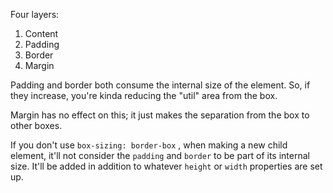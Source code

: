 Four layers:
1. Content
2. Padding
3. Border
4. Margin

Padding and border both consume the internal size of the element. So, if they increase, you're kinda reducing the "util" area from the box.

Margin has no effect on this; it just makes the separation from the box to other boxes.

If you don't use `box-sizing: border-box` , when making a new child element, it'll not consider the `padding` and `border` to be part of its internal size. It'll be added in addition to whatever `height` or `width` properties are set up.